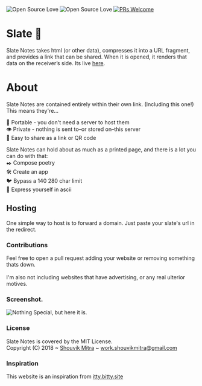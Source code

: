 ![Open Source Love](https://badges.frapsoft.com/os/v1/open-source.svg?v=102) ![Open Source Love](https://badges.frapsoft.com/os/mit/mit.svg?v=102) [![PRs Welcome](https://img.shields.io/badge/PRs-welcome-brightgreen.svg?style=flat-square)](http://makeapullrequest.com)
# Slate  📝
Slate Notes takes html (or other data), compresses it into a URL fragment, and provides a link that can be shared. When it is opened, it renders that data on the receiver’s side. Its live [here](http://iamshouvikmitra.github.io/slate).

# About
Slate Notes are contained entirely within their own link. (Including this one!) This means they're... <br>

💼 Portable - you don't need a server to host them <br>
👁 Private - nothing is sent to–or stored on–this server <br>
🎁 Easy to share as a link or QR code <br>

Slate Notes can hold about as much as a printed page, and there is a lot you can do with that: <br>
✒️ Compose poetry <br>
🛠 Create an app <br>
🐦 Bypass a 140 280 char limit <br>
🎨 Express yourself in ascii <br>

## Hosting
One simple way to host is to forward a domain. Just paste your slate's url in the redirect.<br>

### Contributions
Feel free to open a pull request adding your website or removing something thats down. <br>
<br>
I'm also not including websites that have advertising, or any real ulterior motives. <br>

### Screenshot.
![Nothing Special, but here it is.](https://i.imgur.com/VO1hF1r.png "Home")

### License
Slate Notes is covered by the MIT License. <br>
Copyright (C) 2018 ~ [Shouvik Mitra](http://iamshouvikmitra.github.io) ~ work.shouvikmitra@gmail.com


### Inspiration
This website is an inspiration from [itty.bitty.site](https://bitty.site/edit)
